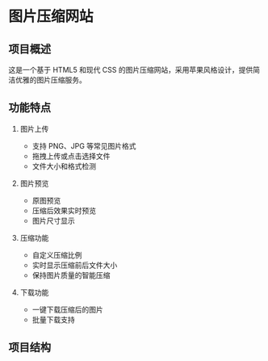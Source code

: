 # 图片压缩网站

## 项目概述
这是一个基于 HTML5 和现代 CSS 的图片压缩网站，采用苹果风格设计，提供简洁优雅的图片压缩服务。

## 功能特点
1. 图片上传
   - 支持 PNG、JPG 等常见图片格式
   - 拖拽上传或点击选择文件
   - 文件大小和格式检测

2. 图片预览
   - 原图预览
   - 压缩后效果实时预览
   - 图片尺寸显示

3. 压缩功能
   - 自定义压缩比例
   - 实时显示压缩前后文件大小
   - 保持图片质量的智能压缩

4. 下载功能
   - 一键下载压缩后的图片
   - 批量下载支持

## 项目结构 